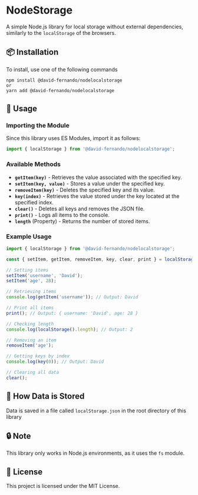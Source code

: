 # NodeStorage

A simple Node.js library for local storage without external dependencies, similarly to the `localStorage` of the browsers.

## 📦 Installation

To install, use one of the following commands
```
npm install @david-fernando/nodelocalstorage
or
yarn add @david-fernando/nodelocalstorage
```

## 🚀 Usage

### Importing the Module

Since this library uses ES Modules, import it as follows:
```javascript
import { localStorage } from '@david-fernando/nodelocalstorage';
```

### Available Methods

- **`getItem(key)`** - Retrieves the value associated with the specified key.
- **`setItem(key, value)`** - Stores a value under the specified key.
- **`removeItem(key)`** - Deletes the specified key and its value.
- **`key(index)`** - Retrieves the value stored under the key located at the specified index.
- **`clear()`** - Deletes all keys and removes the JSON file.
- **`print()`** - Logs all items to the console.
- **`length`** (Property) - Returns the number of stored items.

### Example Usage
```javascript
import { localStorage } from '@david-fernando/nodelocalstorage';

const { setItem, getItem, removeItem, key, clear, print } = localStorage();

// Setting items
setItem('username', 'David');
setItem('age', 28);

// Retrieving items
console.log(getItem('username')); // Output: David

// Print all items
print(); // Output: { username: 'David', age: 28 }

// Checking length
console.log(localStorage().length); // Output: 2

// Removing an item
removeItem('age');

// Getting keys by index
console.log(key(0)); // Output: David

// Clearing all data
clear();
```

## 📁 How Data is Stored
Data is saved in a file called `localStorage.json` in the root directory of this library

## 🔒 Note
This library only works in Node.js environments, as it uses the `fs` module.

## 📜 License
This project is licensed under the MIT License.